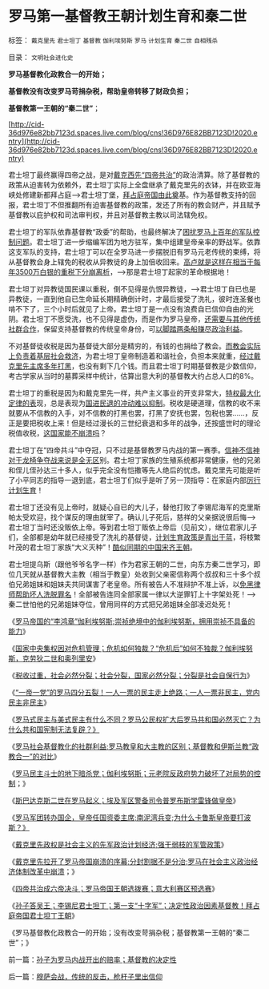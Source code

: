# 罗马第一基督教王朝计划生育和秦二世

标签： `戴克里先` `君士坦丁` `基督教` `伽利埃努斯` `罗马` `计划生育` `秦二世` `自相残杀` 

目录： `文明社会进化史`

**罗马基督教化政教合一的开始；**

**基督教没有改变罗马苛捐杂税，帮助皇帝转移了财政负担；**

**基督教第一王朝的“秦二世”**；

[http://cid-36d976e82bb7123d.spaces.live.com/blog/cns!36D976E82BB7123D!2020.entry](http://cid-36d976e82bb7123d.spaces.live.com/blog/cns!36D976E82BB7123D!2020.entry)

君士坦丁最终赢得四帝之战，是对[戴克西先“四帝共治”](../../../2010/8/29/中央集权令罗马“独”亦裂不独也分裂.md)的政治清算。除了基督教的政策从迫害转为依赖外，君士坦丁实际上全盘继承了戴克里先的衣钵，并在欧亚海峡处修建新都拜占庭——>君士坦丁堡，[拜占庭帝国由此奠](../../../2010/9/24/罗马帝国的兴亡和内敛特性.md)基。作为基督教支持的回报，君士坦丁不但推翻所有迫害基督教的政策，发还了所有的教会财产，并且赋予基督教以庇护权和司法审判权，并且对基督教主教以司法辖免权。

君士坦丁的军队依靠基督教“政委”的帮助，也最终解决了[困扰罗马上百年的军队控制问题](../../../2010/9/11/罗马帝国：拥有军队的国家和拥有国家的军队.md)。君士坦丁进一步缩编军团为地方驻军，集中组建皇帝亲率的野战军。依靠这支军队的支持，君士坦丁可以在全罗马进一步摆脱旧有罗马元老传统的束缚，将从基督教会身上辖免的税收从异教徒的身上加倍收回来。[高卢就是这样在相当于每年3500万白银的重税下分崩离析](../../../2010/8/29/公有制革命成功了，&nbsp;不缺信仰了，罗马帝国灭亡了.md)，——>那是君士坦丁起家的革命根据地！

君士坦丁对异教徒国民课以重税，倒不见得是仇恨异教徒，——>君士坦丁自已也是异教徒，一直到他自已生命延长期精确倒计时，才最后接受了洗礼，彼时连圣餐也啃不下了，三个小时后就见了上帝。君士坦丁是一点没有浪费自已信仰自由的光阴。君士坦丁不愿受洗，也不见得是虚伪，而是作为罗马皇帝，[还需要与其他传统社群合作](../../../2010/5/25/趋势利益是不能“宣传”出来；预测未来就需要客观性；.md)，保留支持基督教的传统皇帝身份，可[以脚踏两条船赚尽政治利益](../../../2010/6/30/人权是民主的最基础因素和政治挂帅.md)。

不对基督徒收税是因为基督徒大部分是精穷的，有钱的也捐给了教会。[而教会实际上负责着基层社会救济](../../../2010/8/7/伊庇鸠鲁近似以色列基布兹公有制是其衰落原因.md)，为君士坦丁皇帝制造着和谐社会，负担本来就重，[经过戴克里先主席多年打黑](../../../2010/8/28/戴克里先的计划经济，人民公社和唱红打黑.md)，也没有剩下几个钱。而且君士坦丁时期基督教是少数信仰，考古学家从当时的墓葬采样中统计，估算出意大利的基督教大约占总人口的8%。

君士坦丁的重税是因为和戴克里先一样，共产主义事业的开支非常大，[特权最大化定律的表](../../../2009/8/2/千年城乡人口比例是否遵守着特权最大化定律？.md)现，总是表现为[国进民退的冲动难以抑制](../../../2010/7/14/公有制寻租不是“市场化”；医疗市场化有税后公共医保.md)。税收是硬道理，信教的收不来就要从不信教的入手，对不信教的打黑也罢，打黑了安抚也罢，包税也罢……，反正是要把税收上来！但是经过漫长的三世纪衰退和多年的战争，还按盛世时的理论税值收税，[这国家能不崩溃吗](../../../2010/10/5/税收过重，社会必然分裂;罗马帝国因重税覆灭.md)？

君士坦丁在“四帝共斗”中夺冠，只不过是基督教罗马内战的第一赛季。[信神不信神对于龙椅争夺战来说是全无区](../../../2009/8/21/古今肃反的道德观之成分决定立场论.md)别。君士坦丁家族的生殖系统都非常健康，他的兄弟和侄儿侄孙达三十多人，似乎完全没有恺撒等先人绝后的忧虑。戴克里先可能是听了小平同志的指导一退到底，君士坦丁们似乎是听了另一顶指导：在家庭内部[厉行计划生育](../../../2009/6/12/计划生育是错的.md)！

君士坦丁还没有见上帝时，就疑心自已的大儿子，替他打败了李锡尼海军的克里斯帕太受欢迎，找个谋反的理由就宰了。确认儿子死后，慈祥的父亲据说很后悔——>君士坦丁当时还没贩依上帝。等到君士坦丁贩依上帝后（见前文），继位君家儿子们，全部都是幼年就已经接受了洗礼的基督徒，[计划生育政策是青出于蓝](../../../2009/11/29/计划生育成了“最不坏”的选择.md)，将枝繁叶茂的君士坦丁家族“大义灭种”！[酷似同期的中国宋齐王朝](http://darthvad.blog.sohu.com/130312127.html)。

君士坦提乌斯（跟他爷爷名字一样）作为君家王朝的二世，向东方秦二世学习，即位几天就从基督教大主教（相当于教皇）处收到父亲密信称两个叔叔和三十多个叔伯兄弟姐妹和姐妹夫共同谋害了老皇帝。所有被告人不准辩护不准上诉，以[免黑律师帮助坏人洗脱罪名](../../../2010/10/24/黑律师的贡献“非法无正义”.md)！全部被告连同全部家属一律以大逆罪钉上十字架处死！——>秦二世怕他的兄弟姐妹夺位，曾用同样的方式把兄弟姐妹全部凌迟处死！

《[罗马帝国的“李鸿章”伽利埃努斯;崇祯绝境中的伽利埃努斯，拥用崇祯不具备的能力](../../../2010/10/5/罗马帝国的“李鸿章”伽利埃努斯比崇祯优秀.md)》

《[国家中央集权因对危机管理；危机如何独裁？“危机后”如何不独裁？伽利埃努斯，克劳狄二世和奥列里安](../../../2010/10/5/危机中如何“独裁”，“危机后”如何不独裁？.md)》

《[税收过重，社会必然分裂；社会分裂，国家必然分裂；分裂是社会自保行为](../../../2010/10/5/税收过重，社会必然分裂;罗马帝国因重税覆灭.md)》

《[“一帝一党”的罗马四分五裂！一人一票的民主走上绝路；一人一票非民主，党内民主非民主](../../../2010/10/6/为祖国统一而“一帝专政”的罗马四分五裂！万劫不复！.md)》

《[罗马式民主与美式民主有什么不同？罗马公民权扩大后罗马共和国必然灭亡？为什么共和国宪制无法复辟？》](../../../2010/11/5/罗马与美式民主有何不同？公侯伯子男贵族何来？.md)

《[罗马社会基督教化的社群利益;罗马教皇和大主教的区别；基督教和伊斯兰教“政教合一”的对比](../../../2010/11/5/罗马教皇和大主教的区别;为什么基督教会自称代表了民主？.md)》

《[罗马民主斗士的地下暗杀党；伽利埃努斯；元老院反政府势力破坏了对局势的控制](../../../2010/11/5/风萧萧兮台伯寒，老头当皇帝兮不复返.md)；》

《[斯巴达克斯二世在罗马起义；埃及军区警备司令普罗布斯学雷锋做皇帝](../../../2010/11/6/学雷锋做皇帝；斯巴达克斯二世.md)》

《[罗马军团转办国企，皇帝任国资委主席;南泥湾兵变;为什么卡鲁斯皇帝要打波斯？》](../../../2010/11/6/罗马皇帝的政治双轨制；被保护最终就是被奴役.md)

《[戴克里先政权是社会主义的先军政治计划经济;强干弱枝的军管政策](../../../2010/11/7/罗马帝国的政治改革向宋朝靠拢.md)》

《[戴克里先拉开了罗马帝国崩溃的序幕;分封割据不是分治;罗马在社会主义政治经济体制改革中崩溃](../../../2010/11/7/分封割据不是分治;罗马帝国在“救亡”中加速崩溃；.md)；》

《[四帝共治成六帝决斗；罗马帝国王朝选拨赛；意大利赛区预选赛](../../../2010/11/7/四帝共治成六帝决斗；罗马帝国王朝选拨赛.md)》

《[孙子答吴王；李锡尼君士坦丁；第一支“十字军”；决定性政治因素基督教！拜占庭帝国君士坦丁王朝](../../../2010/11/8/孙子为罗马内战开出的赔率；基督教的决定性.md)》

《罗马基督教化政教合一的开始；没有改变苛捐杂税；基督教第一王朝的“秦二世”；》

前一篇：[孙子为罗马内战开出的赔率；基督教的决定性](../../../2010/11/8/孙子为罗马内战开出的赔率；基督教的决定性.md)

后一篇：[穆萨会战，传统的反击，枪杆子里出信仰](../../../2010/11/8/穆萨会战，传统的反击，枪杆子里出信仰.md)